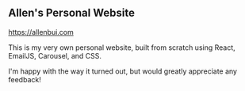 ## Allen's Personal Website

https://allenbui.com

This is my very own personal website, built from scratch using React, EmailJS, Carousel, and CSS.

I'm happy with the way it turned out, but would greatly appreciate any feedback!